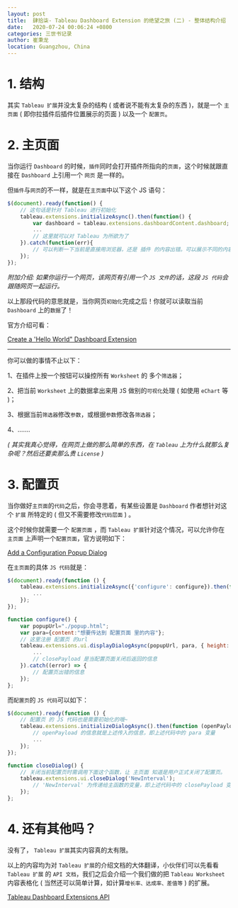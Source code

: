 ```yaml
---
layout: post
title:  肆拾柒- Tableau Dashboard Extension 的绝望之旅 (二) - 整体结构介绍
date:   2020-07-24 00:06:24 +0800
categories: 三世书记录
author: 崔秉龙
location: Guangzhou, China
---
```



# 1. 结构

其实 `Tableau 扩展`并没太复杂的结构 ( 或者说不能有太复杂的东西 )，就是一个 `主页面` ( 即你拉插件后插件位置展示的页面 ) 以及一个 `配置页`。

# 2. 主页面

当你运行 `Dashboard` 的时候，`插件`同时会打开插件所指向的`页面`，这个时候就跟直接在 `Dashboard` 上引用一个 `网页` 是一样的。

但`插件`与`网页`的不一样，就是在`主页面`中以下这个 JS 语句：

```js
$(document).ready(function() {
	// 这句话是针对 Tableau 进行初始化
    tableau.extensions.initializeAsync().then(function() {
    	var dashboard = tableau.extensions.dashboardContent.dashboard;
		...
		// 这里就可以对 Tableau 为所欲为了
    }).catch(function(err){
		// 可以判断一下当前是直接用浏览器，还是 插件 的内容出错。可以展示不同的内容引导用户进行操作。
	});
});
```

*附加介绍: 如果你运行一个网页，该网页有引用一个 `JS 文件`的话，这段 `JS 代码`会跟随网页一起运行。*

以上那段代码的意思就是，当你网页`初始化`完成之后！你就可以读取当前 `Dashboard` 上的`数据`了！

官方介绍可看：

[Create a 'Hello World" Dashboard Extension](https://tableau.github.io/extensions-api/docs/trex_create.html)

-----

你可以做的事情不止以下：

1、在插件上按一个按钮可以操控所有 `Worksheet` 的 多个`筛选器`；

2、把当前 `Worksheet` 上的数据拿出来用 `J`S 做别的`可视化`处理 ( 如使用 `eChart` 等 )；

3、根据当前`筛选器`修改`参数`，或根据`参数`修改各`筛选器`；

4、.......

*( 其实我真心觉得，在网页上做的那么简单的东西，在 `Tableau` 上为什么就那么复杂呢？然后还要卖那么贵 `License` )*


# 3. 配置页

当你做好`主页面`的`代码`之后，你会寻思着，有某些设置是 `Dashboard` 作者想针对这个 `扩展` 所特定的 ( 但又不需要修改`代码层面` ) 。

这个时候你就需要一个 `配置页面` ，而 `Tableau 扩展`针对这个情况，可以允许你在 `主页面` 上声明一个`配置页面`，官方说明如下：

[Add a Configuration Popup Dialog](https://tableau.github.io/extensions-api/docs/trex_configure.html)


在`主页面`的具体 `JS 代码`就是：

```js
$(document).ready(function () {
    tableau.extensions.initializeAsync({'configure': configure}).then(function() {
    	...
    });
});

function configure() {
	var popupUrl="./popup.html";
	var para={content:"想要传达到 配置页面 里的内容"};
	// 这里注册 配置页 的url
    tableau.extensions.ui.displayDialogAsync(popupUrl, para, { height: 500, width: 500 }).then((closePayload) => {
		...
		// closePayload 是当配置页面关闭后返回的信息
	}).catch((error) => {
		// 配置页出错的信息
	});
};

```

而`配置页`的 `JS 代码`可以如下：

```js
$(document).ready(function () {
	// 配置页 的 JS 代码也是需要初始化的哦~
	tableau.extensions.initializeDialogAsync().then(function (openPayload) {
		// openPayload 的信息就是上述传入的信息，即上述代码中的 para 变量
		...
	});
});

function closeDialog() {
	// 关闭当前配置页时需调用下面这个函数，让 主页面 知道是用户正式关闭了配置页。
	tableau.extensions.ui.closeDialog('NewInterval');
		// 'NewInterval' 为传递给主函数的变量，即上述代码中的 closePayload 变量
    });
};

```


# 4. 还有其他吗？

没有了， `Tableau 扩展`其实内容真的太有限。

以上的内容均为对 `Tableau 扩展`的介绍文档的大体翻译，小伙伴们可以先看看 `Tableau 扩展` 的 `API 文档`，我们之后会介绍一个我们做的把 `Tableau Worksheet` 内容表格化 ( 当然还可以简单计算，如计算`增长率、达成率、差值等` ) 的扩展。

[Tableau Dashboard Extensions API](https://tableau.github.io/extensions-api/docs/index.html#tableau-dashboard-extensions-api)